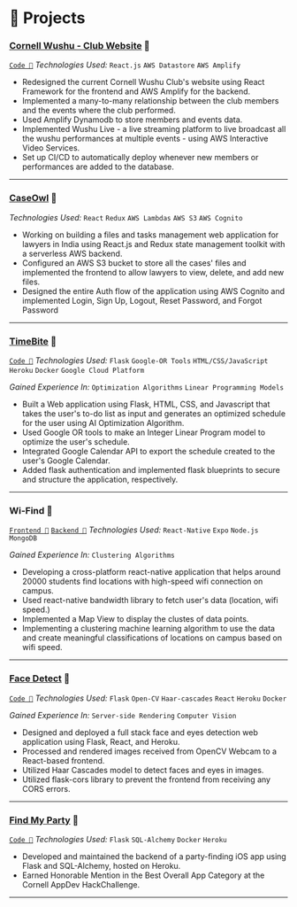 # 🧪 Projects

### [Cornell Wushu - Club Website](https://cornellwushu.github.io) 🔗

[`Code 🔗`](https://github.com/cornellwushu/cornellwushu.github.io/)
_Technologies Used:_ `React.js` `AWS Datastore` `AWS Amplify`

- Redesigned the current Cornell Wushu Club's website using React Framework for the frontend and AWS Amplify for the backend.
- Implemented a many-to-many relationship between the club members and the events where the club performed.
- Used Amplify Dynamodb to store members and events data.
- Implemented Wushu Live - a live streaming platform to live broadcast all the wushu performances at multiple events - using AWS Interactive Video Services.
- Set up CI/CD to automatically deploy whenever new members or performances are added to the database.

<hr />

### [CaseOwl](https://caseowl.in/) 🔗

_Technologies Used:_ `React` `Redux` `AWS Lambdas` `AWS S3` `AWS Cognito`

- Working on building a files and tasks management web application for lawyers in India using React.js and Redux state management toolkit with a serverless AWS backend.
- Configured an AWS S3 bucket to store all the cases' files and implemented the frontend to allow lawyers to view, delete, and add new files.
- Designed the entire Auth flow of the application using AWS Cognito and implemented Login, Sign Up, Logout, Reset Password, and Forgot Password

<hr />

### [TimeBite](https://timebite.herokuapp.com/) 🔗

[`Code 🔗`](https://github.com/pratyush1712/Timebite-Backend/)
_Technologies Used:_ `Flask` `Google-OR Tools` `HTML/CSS/JavaScript` `Heroku` `Docker` `Google Cloud Platform`

_Gained Experience In:_ `Optimization Algorithms` `Linear Programming Models`

- Built a Web application using Flask, HTML, CSS, and Javascript that takes the user's to-do list as input and generates an optimized schedule for the user using AI Optimization Algorithm.
- Used Google OR tools to make an Integer Linear Program model to optimize the user's schedule.
- Integrated Google Calendar API to export the schedule created to the user's Google Calendar.
- Added flask authentication and implemented flask blueprints to secure and structure the application, respectively.

<hr />

### Wi-Find 🔗

[`Frontend 🔗`](https://github.com/Archit404Error/WiFindMobile/)
[`Backend 🔗`](https://github.com/Archit404Error/WiFindBackend/)
_Technologies Used:_ `React-Native` `Expo` `Node.js` `MongoDB`

_Gained Experience In:_ `Clustering Algorithms`

- Developing a cross-platform react-native application that helps around 20000 students find locations with high-speed wifi connection on campus.
- Used react-native bandwidth library to fetch user's data (location, wifi speed.)
- Implemented a Map View to display the clustes of data points.
- Implementing a clustering machine learning algorithm to use the data and create meaningful classifications of locations on campus based on wifi speed.

<hr />

### [Face Detect](https://cornell-detection.herokuapp.com/) 🔗

[`Code 🔗`](https://github.com/pratyush1712/face-detection/)
_Technologies Used:_ `Flask` `Open-CV` `Haar-cascades` `React` `Heroku` `Docker`

_Gained Experience In:_ `Server-side Rendering` `Computer Vision`

- Designed and deployed a full stack face and eyes detection web application using Flask, React, and Heroku.
- Processed and rendered images received from OpenCV Webcam to a React-based frontend.
- Utilized Haar Cascades model to detect faces and eyes in images.
- Utilized flask-cors library to prevent the frontend from receiving any CORS errors.

<hr />

### [Find My Party](https://github.com/pratyush1712/find_my_party_backend/) 🔗

[`Code 🔗`](https://github.com/pratyush1712/find_my_party_backend/)
_Technologies Used:_ `Flask` `SQL-Alchemy` `Docker` `Heroku`

- Developed and maintained the backend of a party-finding iOS app using Flask and SQL-Alchemy, hosted on Heroku.
- Earned Honorable Mention in the Best Overall App Category at the Cornell AppDev HackChallenge.

<hr />
